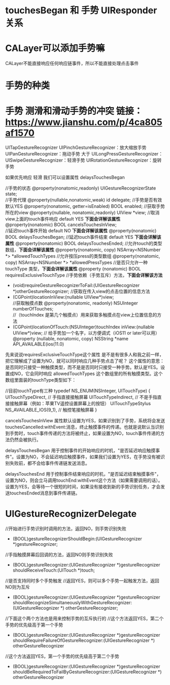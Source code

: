 # touchesBegan 和 手势 UIResponder 关系


# CALayer可以添加手势嘛
CALayer不能直接响应任何响应链事件，所以不能直接处理点击事件


# 手势的种类


# 手势 测滑和滑动手势的冲突 链接：https://www.jianshu.com/p/4ca805af1570

UITapGestureRecognizer
UIPinchGestureRecognizer：放大缩放手势
UIPanGestureRecognizer：拖动手势  大于 
UILongPressGestureRecognizer：
UISwipeGestureRecognizer：轻滑手势
UIRotationGestureRecognizer：旋转手势

如果优先响应 轻滑 我们可以设置属性 delaysTouchesBegan

//手势的状态
@property(nonatomic,readonly) UIGestureRecognizerState state;  
//手势代理
@property(nullable,nonatomic,weak) id <UIGestureRecognizerDelegate> delegate;
//手势是否有效  默认YES
@property(nonatomic, getter=isEnabled) BOOL enabled; 
//获取手势所在的view
@property(nullable, nonatomic,readonly) UIView *view; 
//取消view上面的touch事件响应  default  YES **下面会详解该属性**
@property(nonatomic) BOOL cancelsTouchesInView;       
//延迟touch事件开始 default  NO   **下面会详解该属性**
@property(nonatomic) BOOL delaysTouchesBegan;
//延迟touch事件结束 default  YES  **下面会详解该属性**
@property(nonatomic) BOOL delaysTouchesEnded;
//允许touch的类型数组，**下面会详解该属性**
@property(nonatomic, copy) NSArray<NSNumber *> *allowedTouchTypes 
//允许按压press的类型数组
@property(nonatomic, copy) NSArray<NSNumber *> *allowedPressTypes 
//是否只允许一种touchType 类型，**下面会详解该属性**
@property (nonatomic) BOOL requiresExclusiveTouchType 
//手势依赖（手势互斥）方法，**下面会详解该方法**
- (void)requireGestureRecognizerToFail:(UIGestureRecognizer *)otherGestureRecognizer;
//获取在传入view的点击位置的信息方法
- (CGPoint)locationInView:(nullable UIView*)view;                         
//获取触摸点数
@property(nonatomic, readonly) NSUInteger numberOfTouches;    
 //（touchIndex 是第几个触摸点）用来获取多触摸点在view上位置信息的方法                                     
- (CGPoint)locationOfTouch:(NSUInteger)touchIndex inView:(nullable UIView*)view; 
// 给手势加一个名字，以方便调式（iOS11 or later可以用）
@property (nullable, nonatomic, copy) NSString *name API_AVAILABLE(ios(11.0)


先来说说requiresExclusiveTouchType这个属性
是不是有很多人和我之前一样，把它理解成了设置为NO，就可以同时响应几种手势点击了呢？
这个属性的意思：是否同时只接受一种触摸类型，而不是是否同时只接受一种手势。默认是YES。设置成NO，它会同时响应 allowedTouchTypes 这个数组里的所有触摸类型。这个数组里面装的touchType类型如下：

//目前touchType有三种
typedef NS_ENUM(NSInteger, UITouchType) {
    UITouchTypeDirect,                       // 手指直接接触屏幕
    UITouchTypeIndirect,                     // 不是手指直接接触屏幕（例如：苹果TV遥控设置屏幕上的按钮）
    UITouchTypeStylus NS_AVAILABLE_IOS(9_1), // 触控笔接触屏幕
}

cancelsTouchesInView 属性默认设置为YES，如果识别到了手势，系统将会发送touchesCancelled:withEvent:消息，终止触摸事件的传递。也就是说默认当识别到手势时，touch事件传递的方法将被终止，如果设置为NO，touch事件传递的方法仍然会被执行。

delaysTouchesBegan 用于控制事件的开始响应的时机，"是否延迟响应触摸事件"。设置为NO，不会延迟响应触摸事件，如果我们设置为YES，在手势没有被识别失败前，都不会给事件传递链发送消息。

delaysTouchesEnd 用于控制事件结束响应的时机，"是否延迟结束触摸事件"，设置为NO，则会立马调用touchEnd:withEvent这个方法（如果需要调用的话）。设置为YES，会等待一个很短的时间，如果没有接收到新的手势识别任务，才会发送touchesEnded消息到事件传递链。







# UIGestureRecognizerDelegate

//开始进行手势识别时调用的方法，返回NO，则手势识别失败
- (BOOL)gestureRecognizerShouldBegin:(UIGestureRecognizer *)gestureRecognizer;

//手指触摸屏幕后回调的方法，返回NO则手势识别失败
- (BOOL)gestureRecognizer:(UIGestureRecognizer *)gestureRecognizer 
shouldReceiveTouch:(UITouch *)touch;

//是否支持同时多个手势触发
//返回YES，则可以多个手势一起触发方法，返回NO则为互斥
- (BOOL)gestureRecognizer:(UIGestureRecognizer *)gestureRecognizer 
shouldRecognizeSimultaneouslyWithGestureRecognizer:(UIGestureRecognizer *)
otherGestureRecognizer;

//下面这个两个方法也是用来控制手势的互斥执行的
//这个方法返回YES，第二个手势的优先级高于第一个手势
- (BOOL)gestureRecognizer:(UIGestureRecognizer *)gestureRecognizer 
shouldRequireFailureOfGestureRecognizer:(UIGestureRecognizer *)
otherGestureRecognizer 

//这个方法返回YES，第一个手势的优先级高于第二个手势
- (BOOL)gestureRecognizer:(UIGestureRecognizer *)gestureRecognizer 
shouldBeRequiredToFailByGestureRecognizer:(UIGestureRecognizer *)
otherGestureRecognizer



